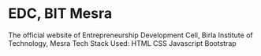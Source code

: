 # EDC, BIT Mesra
The official website of Entrepreneurship Development Cell, Birla Institute of Technology, Mesra
Tech Stack Used:
HTML
CSS
Javascript
Bootstrap
